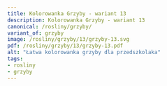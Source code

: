 ```yaml
---
title: Kolorowanka Grzyby - wariant 13
description: Kolorowanka Grzyby - wariant 13
canonical: /rosliny/grzyby/
variant_of: grzyby
image: /rosliny/grzyby/13/grzyby-13.svg
pdf: /rosliny/grzyby/13/grzyby-13.pdf
alt: "Łatwa kolorowanka grzyby dla przedszkolaka"
tags:
- rosliny
- grzyby
---
```

